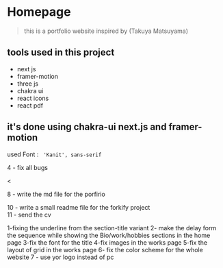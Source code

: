 # Homepage

> this is a portfolio website inspired by (Takuya Matsuyama)

## tools used in this project

- next js
- framer-motion
- three js
- chakra ui
- react icons
- react pdf

## it's done using chakra-ui next.js and framer-motion

used Font : ` 'Kanit', sans-serif`

<!-- Todo -->

4 - fix all bugs

<

8 - write the md file for the porfirio

10 - write a small readme file for the forkify project  
 11 - send the cv

<!-- bugs to be fixed  -->

1-fixing the underline from the section-title variant
2- make the delay form the sequence while showing the Bio/work/hobbies sections in the home page
3-fix the font for the title
4-fix images in the works page
5-fix the layout of grid in the works page
6- fix the color scheme for the whole website
7 - use yor logo instead of pc
